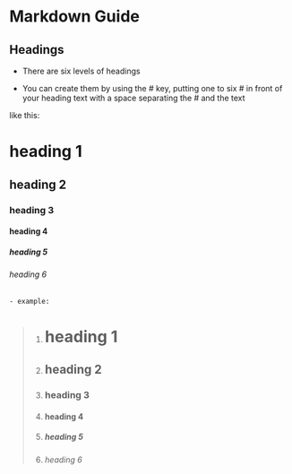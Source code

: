 # Markdown Guide

## Headings

- There are six levels of headings

- You can create them by using the # key, putting one to six # in front of your heading text with a space separating the # and the text

like this:
# heading 1
## heading 2
### heading 3
#### heading 4
##### heading 5
###### heading 6 
    - example:
> 1. # heading 1 
> 2. ## heading 2
> 3. ### heading 3
> 4. #### heading 4
> 5. ##### heading 5
> 6. ###### heading 6
